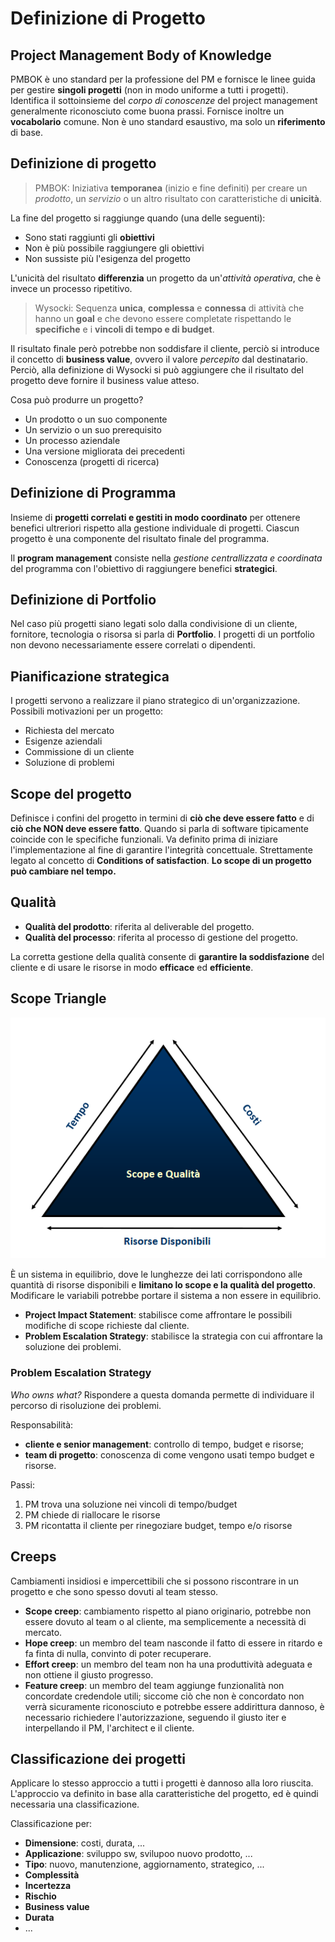 # Definizione di Progetto

## Project Management Body of Knowledge

PMBOK è uno standard per la professione del PM e fornisce le linee guida per gestire **singoli progetti** (non in modo uniforme a tutti i progetti).
Identifica il sottoinsieme del _corpo di conoscenze_ del project management generalmente riconosciuto come buona prassi.
Fornisce inoltre un **vocabolario** comune.
Non è uno standard esaustivo, ma solo un **riferimento** di base.

## Definizione di progetto

> PMBOK: Iniziativa **temporanea** (inizio e fine definiti) per creare un _prodotto_, un _servizio_ o un altro risultato con caratteristiche di **unicità**.

La fine del progetto si raggiunge quando (una delle seguenti):

- Sono stati raggiunti gli **obiettivi**
- Non è più possibile raggiungere gli obiettivi
- Non sussiste più l'esigenza del progetto

L'unicità del risultato **differenzia** un progetto da un'_attività operativa_, che è invece un processo ripetitivo.

> Wysocki: Sequenza **unica**, **complessa** e **connessa** di attività che hanno un **goal** e che devono essere completate rispettando le **specifiche** e i **vincoli di tempo e di budget**.

Il risultato finale però potrebbe non soddisfare il cliente, perciò si introduce il concetto di **business value**, ovvero il valore _percepito_ dal destinatario.
Perciò, alla definizione di Wysocki si può aggiungere che il risultato del progetto deve fornire il business value atteso.

Cosa può produrre un progetto?

- Un prodotto o un suo componente
- Un servizio o un suo prerequisito
- Un processo aziendale
- Una versione migliorata dei precedenti
- Conoscenza (progetti di ricerca)

## Definizione di Programma

Insieme di **progetti correlati e gestiti in modo coordinato** per ottenere benefici ultreriori rispetto alla gestione individuale di progetti.
Ciascun progetto è una componente del risultato finale del programma.

Il **program management** consiste nella _gestione centrallizzata e coordinata_ del programma con l'obiettivo di raggiungere benefici **strategici**.

## Definizione di Portfolio

Nel caso più progetti siano legati solo dalla condivisione di un cliente, fornitore, tecnologia o risorsa si parla di **Portfolio**.
I progetti di un portfolio non devono necessariamente essere correlati o dipendenti.

## Pianificazione strategica

I progetti servono a realizzare il piano strategico di un'organizzazione.
Possibili motivazioni per un progetto:

- Richiesta del mercato
- Esigenze aziendali
- Commissione di un cliente
- Soluzione di problemi

## Scope del progetto

Definisce i confini del progetto in termini di **ciò che deve essere fatto** e di **ciò che NON deve essere fatto**.
Quando si parla di software tipicamente coincide con le specifiche funzionali.
Va definito prima di iniziare l'implementazione al fine di garantire l'integrità concettuale.
Strettamente legato al concetto di **Conditions of satisfaction**.
**Lo scope di un progetto può cambiare nel tempo.**

## Qualità

- **Qualità del prodotto**: riferita al deliverable del progetto.
- **Qualità del processo**: riferita al processo di gestione del progetto.

La corretta gestione della qualità consente di **garantire la soddisfazione** del cliente e di usare le risorse in modo **efficace** ed **efficiente**.

## Scope Triangle

![](images/scope_triangle.png)

È un sistema in equilibrio, dove le lunghezze dei lati corrispondono alle quantità di risorse disponibili e **limitano lo scope e la qualità del progetto**.
Modificare le variabili potrebbe portare il sistema a non essere in equilibrio.

- **Project Impact Statement**: stabilisce come affrontare le possibili modifiche di scope richieste dal cliente.
- **Problem Escalation Strategy**: stabilisce la strategia con cui affrontare la soluzione dei problemi.

### Problem Escalation Strategy

_Who owns what?_
Rispondere a questa domanda permette di individuare il percorso di risoluzione dei problemi.

Responsabilità:

- **cliente e senior management**: controllo di tempo, budget e risorse;
- **team di progetto**: conoscenza di come vengono usati tempo budget e risorse.

Passi:

1. PM trova una soluzione nei vincoli di tempo/budget
2. PM chiede di riallocare le risorse
3. PM ricontatta il cliente per rinegoziare budget, tempo e/o risorse

## Creeps

Cambiamenti insidiosi e impercettibili che si possono riscontrare in un progetto e che sono spesso dovuti al team stesso.

- **Scope creep**: cambiamento rispetto al piano originario, potrebbe non essere dovuto al team o al cliente, ma semplicemente a necessità di mercato.
- **Hope creep**: un membro del team nasconde il fatto di essere in ritardo e fa finta di nulla, convinto di poter recuperare.
- **Effort creep**: un membro del team non ha una produttività adeguata e non ottiene il giusto progresso.
- **Feature creep**: un membro del team aggiunge funzionalità non concordate credendole utili; siccome ciò che non è concordato non verrà sicuramente riconosciuto e potrebbe essere addirittura dannoso, è necessario richiedere l'autorizzazione, seguendo il giusto iter e interpellando il PM, l'architect e il cliente.

## Classificazione dei progetti

Applicare lo stesso approccio a tutti i progetti è dannoso alla loro riuscita.
L'approccio va definito in base alla caratteristiche del progetto, ed è quindi necessaria una classificazione.

Classificazione per:

- **Dimensione**: costi, durata, ...
- **Applicazione**: sviluppo sw, svilupoo nuovo prodotto, ...
- **Tipo**: nuovo, manutenzione, aggiornamento, strategico, ...
- **Complessità**
- **Incertezza**
- **Rischio**
- **Business value**
- **Durata**
- ...